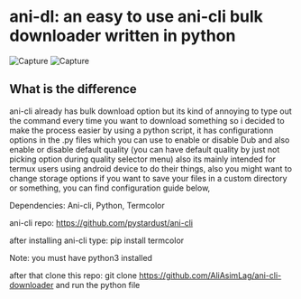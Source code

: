 # ani-dl: an easy to use ani-cli bulk downloader written in python

![Capture](https://github.com/user-attachments/assets/fa5b5275-c070-461b-80f4-f3f231365af7)
![Capture](https://github.com/user-attachments/assets/e132ebb5-3898-421e-bddb-a9c2b32724ca)

## What is the difference
ani-cli already has bulk download option but its kind of annoying to type out the command every time you want to download something so i decided to make the process easier by using a python script, it has configurationn options in the .py files which you can use to enable or disable Dub and also enable or disable default quality (you can have default quality by just not picking option during quality selector menu) also its mainly intended for termux users using android device to do their things, also you might want to change storage options if you want to save your files in a custom directory or something, you can find configuration guide below,



Dependencies: Ani-cli, Python, Termcolor


ani-cli repo: https://github.com/pystardust/ani-cli

after installing ani-cli type: 
pip install termcolor

Note: you must have python3 installed


after that clone this repo:
git clone https://github.com/AliAsimLag/ani-cli-downloader
and run the python file

